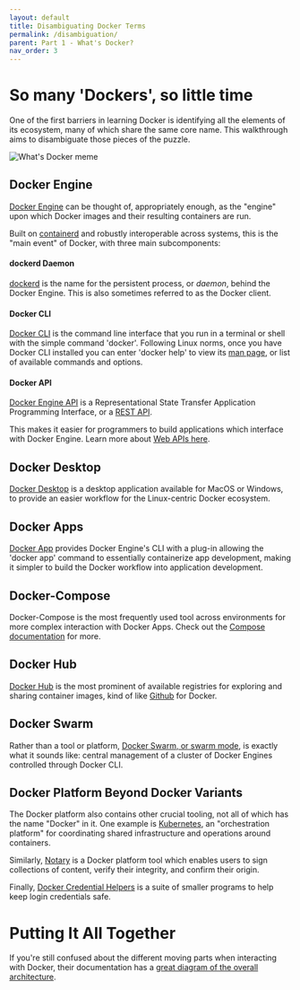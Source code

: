 ```yaml
---
layout: default
title: Disambiguating Docker Terms
permalink: /disambiguation/
parent: Part 1 - What's Docker?
nav_order: 3
---
```


# So many 'Dockers', so little time

One of the first barriers in learning Docker is identifying all the elements of its ecosystem, many of which share the same core name. This walkthrough aims to disambiguate those pieces of the puzzle.

![What's Docker meme](/figures/whatsdocker.png)

## Docker Engine

[Docker Engine](https://www.docker.com/products/container-runtime) can be thought of, appropriately enough, as the "engine" upon which Docker images and their resulting containers are run. 

Built on [containerd](https://containerd.io/) and robustly interoperable across systems, this is the "main event" of Docker, with three main subcomponents:

#### dockerd Daemon

[dockerd](https://docs.docker.com/engine/reference/commandline/dockerd/) is the name for the persistent process, or *daemon*, behind the Docker Engine. This is also sometimes referred to as the Docker client.

#### Docker CLI

[Docker CLI](https://docs.docker.com/engine/reference/commandline/cli/) is the command line interface that you run in a terminal or shell with the simple command 'docker'. Following Linux norms, once you have Docker CLI installed you can enter 'docker help' to view its [man page](https://en.wikipedia.org/wiki/Man_page), or list of available commands and options.

#### Docker API

[Docker Engine API](https://docs.docker.com/engine/api/) is a Representational State Transfer Application Programming Interface, or a [REST API](https://ubc-library-rc.github.io/intro-api/content/01_what-is-an-api.html#restful-apis). 

This makes it easier for programmers to build applications which interface with Docker Engine. Learn more about [Web APIs here](https://developer.mozilla.org/en-US/docs/Learn/JavaScript/Client-side_web_APIs/Introduction).

## Docker Desktop

[Docker Desktop](https://www.docker.com/products/docker-desktop) is a desktop application available for MacOS or Windows, to provide an easier workflow for the Linux-centric Docker ecosystem.

## Docker Apps

[Docker App](https://docs.docker.com/app/working-with-app/) provides Docker Engine's CLI with a plug-in allowing the 'docker app' command to essentially containerize app development, making it simpler to build the Docker workflow into application development.

## Docker-Compose

Docker-Compose is the most frequently used tool across environments for more complex interaction with Docker Apps. Check out the [Compose documentation](https://docs.docker.com/compose/) for more.

## Docker Hub

[Docker Hub](https://www.docker.com/products/docker-hub) is the most prominent of available registries for exploring and sharing container images, kind of like [Github](https://www.github.com) for Docker.

## Docker Swarm

Rather than a tool or platform, [Docker Swarm, or swarm mode](https://docs.docker.com/engine/swarm/), is exactly what it sounds like: central management of a cluster of Docker Engines controlled through Docker CLI.

## Docker Platform Beyond Docker Variants

The Docker platform also contains other crucial tooling, not all of which has the name "Docker" in it. One example is [Kubernetes](https://www.docker.com/products/kubernetes), an "orchestration platform" for coordinating shared infrastructure and operations around containers. 

Similarly, [Notary](https://docs.docker.com/notary/getting_started/) is a Docker platform tool which enables users to sign collections of content, verify their integrity, and confirm their origin. 

Finally, [Docker Credential Helpers](https://github.com/docker/docker-credential-helpers/) is a suite of smaller programs to help keep login credentials safe.

# Putting It All Together

If you're still confused about the different moving parts when interacting with Docker, their documentation has a [great diagram of the overall architecture](https://docs.docker.com/get-started/overview/#docker-architecture).